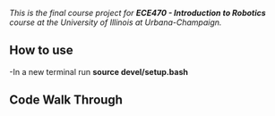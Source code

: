 *This is the final course project for **ECE470 - Introduction to Robotics** course at the University of Illinois at Urbana-Champaign.*

## How to use
-In a new terminal run **source devel/setup.bash**

## Code Walk Through

